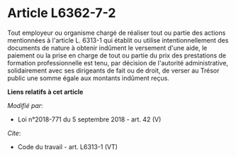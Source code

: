 # Article L6362-7-2

Tout employeur ou organisme chargé de réaliser tout ou partie des actions mentionnées à l'article L. 6313-1 qui établit ou
utilise intentionnellement des documents de nature à obtenir indûment le versement d'une aide, le paiement ou la prise en
charge de tout ou partie du prix des prestations de formation professionnelle est tenu, par décision de l'autorité
administrative, solidairement avec ses dirigeants de fait ou de droit, de verser au Trésor public une somme égale aux
montants indûment reçus.

**Liens relatifs à cet article**

_Modifié par_:

  - Loi n°2018-771 du 5 septembre 2018 - art. 42 (V)

_Cite_:

  - Code du travail - art. L6313-1 (VT)
